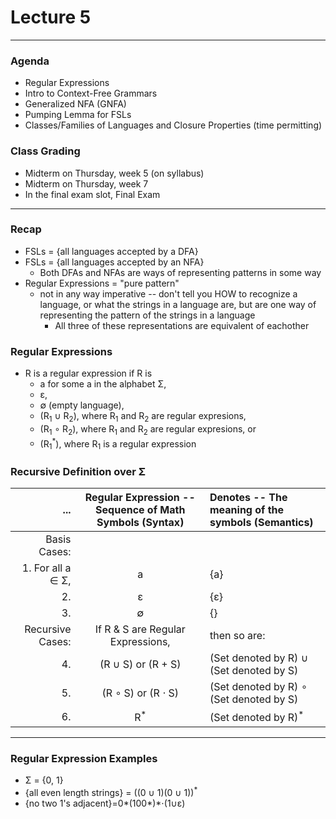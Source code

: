 <h1>Lecture 5</h1>

---

<h3>Agenda</h3>

  * Regular Expressions
  * Intro to Context-Free Grammars
  * Generalized NFA (GNFA)
  * Pumping Lemma for FSLs
  * Classes/Families of Languages and Closure Properties (time permitting)

<h3>Class Grading</h3>

  * Midterm on Thursday, week 5 (on syllabus)
  * Midterm on Thursday, week 7
  * In the final exam slot, Final Exam

--- 

<h3>Recap</h3>

  * FSLs = {all languages accepted by a DFA}
  * FSLs = {all languages accepted by an NFA}
      - Both DFAs and NFAs are ways of representing patterns in some way
  * Regular Expressions = "pure pattern"
    - not in any way imperative -- don't tell you HOW to recognize a language, or what the strings in a language are, but are one way of representing the pattern of the strings in a language
      + All three of these representations are equivalent of eachother

<h3>Regular Expressions</h3>

  * R is a regular expression if R is
    - a for some a in the alphabet &Sigma;,
    - &epsilon;,
    - &empty; (empty language),
    - (R<sub>1</sub> &cup; R<sub>2</sub>), where R<sub>1</sub> and R<sub>2</sub> are regular expresions,
    - (R<sub>1</sub> &compfn; R<sub>2</sub>), where R<sub>1</sub> and R<sub>2</sub> are regular expresions, or
    - (R<sub>1</sub><sup>*</sup>), where R<sub>1</sub> is a regular expression

<h3>Recursive Definition over &Sigma;</h3>

| ... | Regular Expression -- Sequence of Math Symbols (Syntax) | Denotes -- The meaning of the symbols (Semantics) |
| --: | :-: | :-- | 
| Basis Cases: | | |
| 1. For all a &isin; &Sigma;, | a | {a} |
| 2.  | &epsilon; | {&epsilon;} |
| 3.  | &empty; | {} |
| Recursive Cases: | If R & S are Regular Expressions, | then so are: |
| 4.  | (R &cup; S) or (R + S) | (Set denoted by R) &cup; (Set denoted by S) |
| 5.  | (R &compfn; S) or (R &sdot; S) | (Set denoted by R) &compfn; (Set denoted by S) |
| 6.  | R<sup>&ast;</sup> | (Set denoted by R)<sup>*</sup>|

---

<h3>Regular Expression Examples</h3>

  * &Sigma; = {0, 1}
  * {all even length strings} = ((0 &cup; 1)(0 &cup; 1))<sup>*</sup>
  * {no two 1's adjacent}=0&ast;(100&ast;)*&sdot;(1&cup;&epsilon;)
